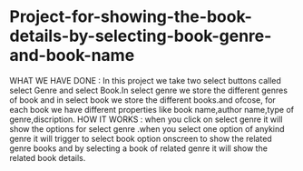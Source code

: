 # Project-for-showing-the-book-details-by-selecting-book-genre-and-book-name
WHAT WE HAVE DONE : In this project we take two select buttons called select Genre and select Book.In select genre we store the different genres of book and in select book  we store the different books.and ofcose, for each book we have different properties like book name,author name,type of genre,discription. HOW IT WORKS : when you click on select genre it will show the options for select genre .when you select one option of anykind genre it will trigger to select book option onscreen to  show the related genre books and by selecting a book of related genre it will show the related book details.
